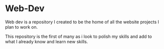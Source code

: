 # Web-Dev

Web dev is a repository I created to be the home of all the website projects I plan to work on.

This repository is the first of many as i look to polish my skills and add to what I already know and learn new skills.
